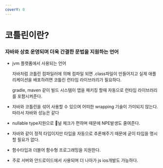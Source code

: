 ```yaml
---
coverY: 0
---
```


# 코틀린이란?

### 자바와 상호 운영되며 더욱 간결한 문법을 지원하는 언어



*   jvm 플랫폼에서 사용되는 언어

    자바처럼 코틀린 컴파일러에 의해 컴파일 되면 .class파일이 만들어지고 실제 애플리케이션을 배포하려면 코틀린 런타임 라이브러리가 필요하다.&#x20;

    gradle, maven 같이 빌드 시스템이 앱을 패키징 할때 자동으로 런타임 라이브러리를 포함시켜준다.
* 자바와 코틀린을 섞어 사용할 수 있으며 어떠한 wrapping 기술이 가미되지 않는다. 따라서 자바와 성능은 같다
* nullable type지원으로 널 체크가 편하며 때문에 NPE발생도 줄여준다.
* 자바와 같이 정적 타입이지만 타입을 자동으로 추론해주기 때문에 굳이 타입을 명시할 필요가 없다.
* 함수타입과 더블어 함수형 프로그래밍을 지원한다.
* 주로 서버와 안드로이드에서 사용되며 더 나아가 js ios개발도 가능하다.







&#x20;
